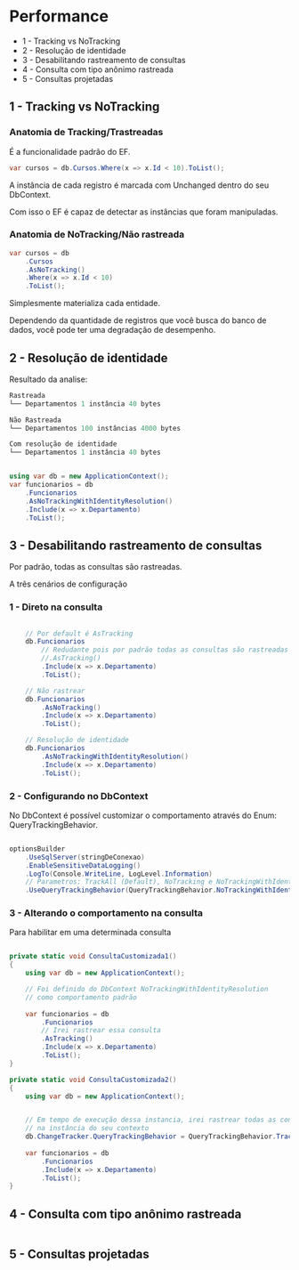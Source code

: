 # Performance

* 1 - Tracking vs NoTracking
* 2 - Resolução de identidade
* 3 - Desabilitando rastreamento de consultas
* 4 - Consulta com tipo anônimo rastreada
* 5 - Consultas projetadas

## 1 - Tracking vs NoTracking

### Anatomia de Tracking/Trastreadas

É a funcionalidade padrão do EF.

```c#
var cursos = db.Cursos.Where(x => x.Id < 10).ToList();
```

A instância de cada registro é marcada com Unchanged dentro do seu DbContext.

Com isso o EF é capaz de detectar as instâncias que foram manipuladas.

### Anatomia de NoTracking/Não rastreada


```c#
var cursos = db
    .Cursos
    .AsNoTracking()
    .Where(x => x.Id < 10)
    .ToList();
```

Simplesmente materializa cada entidade. 

Dependendo da quantidade de registros que você busca do banco de dados,
você pode ter uma degradação de desempenho.

## 2 - Resolução de identidade

Resultado da analise:

```C#
Rastreada
└── Departamentos 1 instância 40 bytes

Não Rastreada
└── Departamentos 100 instâncias 4000 bytes

Com resolução de identidade
└── Departamentos 1 instância 40 bytes
```

```c#

using var db = new ApplicationContext();
var funcionarios = db
    .Funcionarios
    .AsNoTrackingWithIdentityResolution()
    .Include(x => x.Departamento)
    .ToList();
```

## 3 - Desabilitando rastreamento de consultas

Por padrão, todas as consultas são rastreadas.

A três cenários de configuração

### 1 - Direto na consulta

```c#

    // Por default é AsTracking
    db.Funcionarios    
        // Redudante pois por padrão todas as consultas são rastreadas
        //.AsTracking()
        .Include(x => x.Departamento)
        .ToList();

    // Não rastrear
    db.Funcionarios    
        .AsNoTracking()
        .Include(x => x.Departamento)
        .ToList();

    // Resolução de identidade
    db.Funcionarios
        .AsNoTrackingWithIdentityResolution()    
        .Include(x => x.Departamento)
        .ToList();

```


### 2 - Configurando no DbContext

No DbContext é possível customizar o comportamento através do Enum: QueryTrackingBehavior.

```c#

optionsBuilder
    .UseSqlServer(stringDeConexao)
    .EnableSensitiveDataLogging()
    .LogTo(Console.WriteLine, LogLevel.Information)
    // Parametros: TrackAll (Default), NoTracking e NoTrackingWithIdentityResolution
    .UseQueryTrackingBehavior(QueryTrackingBehavior.NoTrackingWithIdentityResolution)
```


### 3 - Alterando o comportamento na consulta

Para habilitar em uma determinada consulta



```c#

private static void ConsultaCustomizada1()
{
    using var db = new ApplicationContext();

    // Foi definido do DbContext NoTrackingWithIdentityResolution
    // como comportamento padrão    
    
    var funcionarios = db
        .Funcionarios
        // Irei rastrear essa consulta
        .AsTracking()
        .Include(x => x.Departamento)
        .ToList();
}

private static void ConsultaCustomizada2()
{
    using var db = new ApplicationContext();


    // Em tempo de execução dessa instancia, irei rastrear todas as consultas,
    // na instância do seu contexto
    db.ChangeTracker.QueryTrackingBehavior = QueryTrackingBehavior.TrackAll;
    
    var funcionarios = db
        .Funcionarios
        .Include(x => x.Departamento)
        .ToList();
}
```

## 4 - Consulta com tipo anônimo rastreada

```c#
```

## 5 - Consultas projetadas

```c#
```

